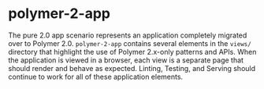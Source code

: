 # polymer-2-app

The pure 2.0 app scenario represents an application completely migrated over to Polymer 2.0. `polymer-2-app` contains several elements in the `views/` directory that highlight the use of Polymer 2.x-only patterns and APIs. When the application is viewed in a browser, each view is a separate page that should render and behave as expected. Linting, Testing, and Serving should continue to work for all of these application elements.